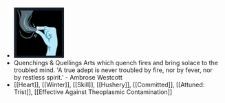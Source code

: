 - ![image.png](../assets/image_1701766987128_0.png)
- Quenchings & Quellings
  Arts which quench fires and bring solace to the troubled mind. 'A true adept is never troubled by fire, nor by fever, nor by restless spirit.' - Ambrose Westcott
- [[Heart]], [[Winter]], [[Skill]], [[Hushery]], [[Committed]], [[Attuned: Trist]], [[Effective Against Theoplasmic Contamination]]